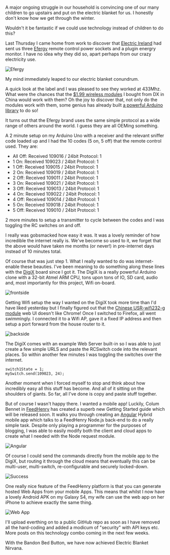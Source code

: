 A major ongoing struggle in our household is convincing one of our many children to go upstairs and put on the electric blanket for us. I honestly don't know how we get through the winter.

Wouldn't it be fantastic if we could use technology instead of children to do this?

Last Thursday I came home from work to discover that [Electric Ireland](http://www.electricireland.ie/) had sent us three [Efergy](http://efergy.com/eu/products/remotecontrolledsocket) remote control power sockets and a plugin energry monitor. I have no idea why they did so, apart perhaps from our crazy electricity use.


![Efergy](https://s3-eu-west-1.amazonaws.com/conoroneill.net/wp-content/uploads/2014/03/efergy01.jpg "Efergy RC Switch")


My mind immediately leaped to our electric blanket conundrum.

A quick look at the label and I was pleased to see they worked at 433Mhz. What were the chances that the [$1.99 wireless modules](http://dx.com/p/433mhz-wireless-transmitter-module-superregeneration-for-arduino-green-149254) I bought from DX in China would work with them? Oh the joy to discover that, not only do the modules work with them, some genius has already built [a powerful Arduino library](https://code.google.com/p/rc-switch/) to do so! 

It turns out that the Efergy brand uses the same simple protocol as a wide range of others around the world. I guess they are all OEMing something.

A 2 minute setup on my Arduino Uno with a receiver and the relevant sniffer code loaded up and I had the 10 codes (5 on, 5 off) that the remote control used. They are:

* All Off:  Received 109016 / 24bit Protocol: 1
* 1 On:     Received 109023 / 24bit Protocol: 1
* 1 Off:    Received 109015 / 24bit Protocol: 1
* 2 On:     Received 109019 / 24bit Protocol: 1
* 2 Off:    Received 109011 / 24bit Protocol: 1
* 3 On:     Received 109021 / 24bit Protocol: 1
* 3 Off:    Received 109013 / 24bit Protocol: 1
* 4 On:     Received 109022 / 24bit Protocol: 1
* 4 Off:    Received 109014 / 24bit Protocol: 1
* 5 On:     Received 109018 / 24bit Protocol: 1
* 5 Off:    Received 109010 / 24bit Protocol: 1


2 more minutes to setup a transmitter to cycle between the codes and I was toggling the RC switches on and off. 

I really was gobsmacked how easy it was. It was a lovely reminder of how incredible the internet really is. We've become so used to it, we forget that the above would have taken me months (or never!) in pre-internet days instead of 10 minutes total.

Of course that was just step 1. What I really wanted to do was internet-enable these beauties. I've been meaning to do something along these lines with the [DigiX](http://digistump.com/products/50) board since I got it. The DigiX is a really powerful Arduino clone with a 32-bit Atmel ARM CPU, tons upon tons of IO, SD card, audio and, most importantly for this project, Wifi on-board.

![frontside](https://s3-eu-west-1.amazonaws.com/conoroneill.net/wp-content/uploads/2014/03/digix01.jpg "DigiX with module")


Getting Wifi setup the way I wanted on the DigiX took more time than I'd have liked yesterday but I finally figured out that the [Chinese USR-wifi232-g module](http://en.usr.cn/low-power-wifi-module.html) web UI doesn't like Chrome! Once I switched to Firefox, all went swimmingly. I connected it to a Wifi AP, gave it a fixed IP address and then setup a port forward from the house router to it.

![backside](https://s3-eu-west-1.amazonaws.com/conoroneill.net/wp-content/uploads/2014/03/digix02.jpg "DigiX other side")

The DigiX comes with an example Web Server built-in so I was able to just create a few simple URLS and paste the RCSwitch code into the relevant places. So within another few minutes I was toggling the switches over the internet.

```
switch1State = 1;
mySwitch.send(109023, 24);

```

Another moment when I forced myself to stop and think about how incredibly easy all this stuff has become. And all of it sitting on the shoulders of giants. So far, all I've done is copy and paste stuff together.

But of course I wasn't happy there. I wanted a mobile app! Luckily, Colum Bennet in [FeedHenry](http://www.feedhenry.com) has created a superb new Getting Started guide which will be released soon. It walks you through creating an [Angular](http://angularjs.org/) Hybrid mobile app which talks to a FeedHenry Node.js back-end to do a really simple task. Despite only playing a programmer for the purposes of blogging, I was able to easily modify both the client and cloud apps to create what I needed with the Node request module.

![Angular](https://s3-eu-west-1.amazonaws.com/conoroneill.net/wp-content/uploads/2014/03/app01.jpg "FeedHenry Angular App")


Of course I could send the commands directly from the mobile app to the DigiX, but routing it through the cloud means that eventually this can be multi-user, multi-switch, re-configurable and securely locked-down.

![Success](https://s3-eu-west-1.amazonaws.com/conoroneill.net/wp-content/uploads/2014/03/app02.jpg "Mobile App Success")


One really nice feature of the FeedHenry platform is that you can generate hosted Web Apps from your mobile Apps. This means that whilst I now have a lovely Android APK on my Galaxy S4, my wife can use the web app on her iPhone to achieve exactly the same thing.

![Web App](https://s3-eu-west-1.amazonaws.com/conoroneill.net/wp-content/uploads/2014/03/webapp.jpg "FeedHenry Web App")


I'll upload everthing on to a public GitHub repo as soon as I have removed all the hard-coding and added a modicum of "security" with API keys etc. More posts on this technology combo coming in the next few weeks.

With the Bandon Bed Button, we have now achieved Electric Blanket Nirvana.

